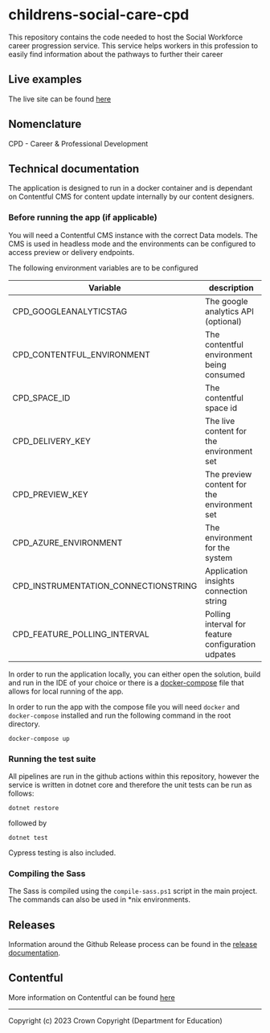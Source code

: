 # childrens-social-care-cpd

This repository contains the code needed to host the Social Workforce career progression service. This service helps workers in this profession to easily find information about the pathways to further their career

## Live examples

The live site can be found [here](https://www.develop-child-family-social-work-career.education.gov.uk)

## Nomenclature

CPD - Career & Professional Development

## Technical documentation

The application is designed to run in a docker container and is dependant on Contentful CMS for content update internally by our content designers.

### Before running the app (if applicable)

You will need a Contentful CMS instance with the correct Data models. The CMS is used in headless mode and the environments can be configured to access preview or delivery endpoints.

The following environment variables are to be configured

| Variable | description |
| ---  | --- |
| CPD_GOOGLEANALYTICSTAG | The google analytics API (optional) |
| CPD_CONTENTFUL_ENVIRONMENT | The contentful environment being consumed |
| CPD_SPACE_ID | The contentful space id |
| CPD_DELIVERY_KEY | The live content for the environment set |
| CPD_PREVIEW_KEY | The preview content for the environment set |
| CPD_AZURE_ENVIRONMENT | The environment for the system |
| CPD_INSTRUMENTATION_CONNECTIONSTRING | Application insights connection string |
| CPD_FEATURE_POLLING_INTERVAL | Polling interval for feature configuration udpates |

In order to run the application locally, you can either open the solution, build and run in the IDE of your choice or there is a [docker-compose](~/docker-compose.yml) file that allows for local running of the app.

In order to run the app with the compose file you will need `docker` and `docker-compose` installed and run the following command in the root directory.

`docker-compose up` 

### Running the test suite

All pipelines are run in the github actions within this repository, however the service is written in dotnet core and therefore the unit tests can be run as follows:

`dotnet restore`

followed by

`dotnet test`

Cypress testing is also included.

### Compiling the Sass
The Sass is compiled using the ```compile-sass.ps1``` script in the main project. The commands can also be used in *nix environments.

## Releases
Information around the Github Release process can be found in the [release documentation](./docs/RELEASE.md).

## Contentful

More information on Contentful can be found [here](https://www.contentful.com/)

---
Copyright (c) 2023 Crown Copyright (Department for Education)
